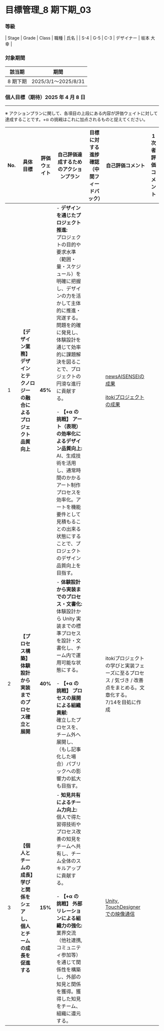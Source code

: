 # 目標管理\_8 期下期\_03

### **等級**

| Stage | Grade | Class | 職種 | 氏名 |
| S-4 | G-5 | C-3 | デザイナー | 坂本 大幸 |

### **対象期間**

| 該当期   | 期間                |
| -------- | ------------------- |
| 8 期下期 | 2025/3/1〜2025/8/31 |

### **個人目標（期待）2025 年 4 月 8 日**

---

※ アクションプランに関して、各項目の上段にある内容が評価ウェイトに対して達成することです。+α の挑戦はこれに加点されるものと捉えてください。

| No. | 具体目標                                                                     | 評価ウェイト | 自己評価達成するためのアクションプラン                                                                                                                                                                                                                                                                                                                                                                                                                                                                                   | 目標に対する進捗確認（中間フィードバック） | 自己評価コメント | 1 次者評価コメント |
| --- | ---------------------------------------------------------------------------- | ------------ | ------------------------------------------------------------------------------------------------------------------------------------------------------------------------------------------------------------------------------------------------------------------------------------------------------------------------------------------------------------------------------------------------------------------------------------------------------------------------------------------------------------------------ | ------------------------------------------ | ---------------- | ------------------ |
| 1   | **【デザイン業務】デザインとテクノロジーの融合によるプロジェクト品質向上**   | **45%**      | - **デザインを通じたプロジェクト推進:**<br>プロジェクトの目的や要求水準（範囲・量・スケジュール）を明確に把握し、デザインの力を活かして主体的に推進・完遂する。問題を的確に発見し、体験設計を通じて効率的に課題解決を図ることで、プロジェクトの円滑な進行に貢献する。<br><br>- **【+α の挑戦】 アート（表現）の効率化によるデザイン品質向上:**<br>AI、生成技術を活用し、通常時間のかかるアート制作プロセスを効率化。アートを機能要件として見積もることの出来る状態にすることで、プロジェクトのデザイン品質向上を目指す。 |                                            | [newsAISENSEIの成果](https://meson-team.slack.com/archives/C07V4SBNU4D/p1747894313848809?thread_ts=1745313771.123979&cid=C07V4SBNU4D)<br><br>[itokiプロジェクトの成果](https://meson-team.slack.com/archives/C090BTG15F0/p1751262125373589) |                    |
| 2   | **【プロセス構築】体験設計から実装までのプロセス確立と展開**                 | **40%**      | - **体験設計から実装までのプロセス・文書化:**<br>体験設計から Unity 実装までの標準プロセスを設計・文書化し、チーム内で運用可能な状態にする。<br><br>- **【+α の挑戦】 プロセスの展開による組織貢献:**<br>確立したプロセスを、チーム外へ展開し、（もし記事化した場合）パブリックへの影響力の拡大も目指す。                                                                                                                                                                                                                |                                            | itokiプロジェクトの学びと実装フェーズに至るプロセス / 気づき / 改善点をまとめる。文章化する。<br>7/14を目処に作成 |                    |
| 3   | **【個人とチームの成長】学びと関係をシェアし、個人とチームの成長を促進する** | **15%**      | - **知見共有によるチーム力向上:**<br>個人で得た習得技術やプロセス改善の知見をチームへ共有し、チーム全体のスキルアップに貢献する。<br><br>- **【+α の挑戦】 外部リレーションによる組織力の強化:**<br>業界交流（他社連携, コミュニティ参加等）を通じて関係性を構築し、外部の知見と関係を獲得。獲得した知見をチーム、組織に還元する。                                                                                                                                                                                       |                                            | [Unity, TouchDesigner での映像通信](https://protopedia.net/prototype/private/c116319c-3608-4ab1-8dd4-d1ddb9b88385) |                    |

